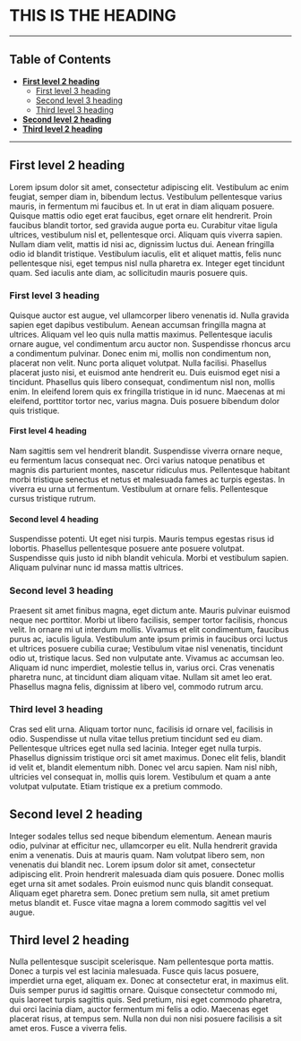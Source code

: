 # THIS IS THE HEADING

-----------------------
## Table of Contents
+ [**First level 2 heading**](#first-level-2-heading)
	+ [First level 3 heading](#first-level-3-heading)
	+ [Second level 3 heading](#second-level-3-heading)
	+ [Third level 3 heading](#third-level-3-heading)
+ [**Second level 2 heading**](#second-level-2-heading)
+ [**Third level 2 heading**](#third-level-2-heading)
  
-----------------------

## First level 2 heading

Lorem ipsum dolor sit amet, consectetur adipiscing elit. Vestibulum ac enim feugiat, semper diam in, bibendum lectus. Vestibulum pellentesque varius mauris, in fermentum mi faucibus et. In ut erat in diam aliquam posuere. Quisque mattis odio eget erat faucibus, eget ornare elit hendrerit. Proin faucibus blandit tortor, sed gravida augue porta eu. Curabitur vitae ligula ultrices, vestibulum nisl et, pellentesque orci. Aliquam quis viverra sapien. Nullam diam velit, mattis id nisi ac, dignissim luctus dui. Aenean fringilla odio id blandit tristique. Vestibulum iaculis, elit et aliquet mattis, felis nunc pellentesque nisi, eget tempus nisl nulla pharetra ex. Integer eget tincidunt quam. Sed iaculis ante diam, ac sollicitudin mauris posuere quis.

### First level 3 heading

Quisque auctor est augue, vel ullamcorper libero venenatis id. Nulla gravida sapien eget dapibus vestibulum. Aenean accumsan fringilla magna at ultrices. Aliquam vel leo quis nulla mattis maximus. Pellentesque iaculis ornare augue, vel condimentum arcu auctor non. Suspendisse rhoncus arcu a condimentum pulvinar. Donec enim mi, mollis non condimentum non, placerat non velit. Nunc porta aliquet volutpat. Nulla facilisi. Phasellus placerat justo nisi, et euismod ante hendrerit eu. Duis euismod eget nisi a tincidunt. Phasellus quis libero consequat, condimentum nisl non, mollis enim. In eleifend lorem quis ex fringilla tristique in id nunc. Maecenas at mi eleifend, porttitor tortor nec, varius magna. Duis posuere bibendum dolor quis tristique.


#### First level 4 heading

Nam sagittis sem vel hendrerit blandit. Suspendisse viverra ornare neque, eu fermentum lacus consequat nec. Orci varius natoque penatibus et magnis dis parturient montes, nascetur ridiculus mus. Pellentesque habitant morbi tristique senectus et netus et malesuada fames ac turpis egestas. In viverra eu urna ut fermentum. Vestibulum at ornare felis. Pellentesque cursus tristique rutrum.


#### Second level 4 heading

Suspendisse potenti. Ut eget nisi turpis. Mauris tempus egestas risus id lobortis. Phasellus pellentesque posuere ante posuere volutpat. Suspendisse quis justo id nibh blandit vehicula. Morbi et vestibulum sapien. Aliquam pulvinar nunc id massa mattis ultrices.

### Second level 3 heading

Praesent sit amet finibus magna, eget dictum ante. Mauris pulvinar euismod neque nec porttitor. Morbi ut libero facilisis, semper tortor facilisis, rhoncus velit. In ornare mi ut interdum mollis. Vivamus et elit condimentum, faucibus purus ac, iaculis ligula. Vestibulum ante ipsum primis in faucibus orci luctus et ultrices posuere cubilia curae; Vestibulum vitae nisl venenatis, tincidunt odio ut, tristique lacus. Sed non vulputate ante. Vivamus ac accumsan leo. Aliquam id nunc imperdiet, molestie tellus in, varius orci. Cras venenatis pharetra nunc, at tincidunt diam aliquam vitae. Nullam sit amet leo erat. Phasellus magna felis, dignissim at libero vel, commodo rutrum arcu.


### Third level 3 heading

Cras sed elit urna. Aliquam tortor nunc, facilisis id ornare vel, facilisis in odio. Suspendisse ut nulla vitae tellus pretium tincidunt sed eu diam. Pellentesque ultrices eget nulla sed lacinia. Integer eget nulla turpis. Phasellus dignissim tristique orci sit amet maximus. Donec elit felis, blandit id velit et, blandit elementum nibh. Donec vel arcu sapien. Nam nisl nibh, ultricies vel consequat in, mollis quis lorem. Vestibulum et quam a ante volutpat vulputate. Etiam tristique ex a pretium commodo.

## Second level 2 heading

Integer sodales tellus sed neque bibendum elementum. Aenean mauris odio, pulvinar at efficitur nec, ullamcorper eu elit. Nulla hendrerit gravida enim a venenatis. Duis at mauris quam. Nam volutpat libero sem, non venenatis dui blandit nec. Lorem ipsum dolor sit amet, consectetur adipiscing elit. Proin hendrerit malesuada diam quis posuere. Donec mollis eget urna sit amet sodales. Proin euismod nunc quis blandit consequat. Aliquam eget pharetra sem. Donec pretium sem nulla, sit amet pretium metus blandit et. Fusce vitae magna a lorem commodo sagittis vel vel augue.

## Third level 2 heading

Nulla pellentesque suscipit scelerisque. Nam pellentesque porta mattis. Donec a turpis vel est lacinia malesuada. Fusce quis lacus posuere, imperdiet urna eget, aliquam ex. Donec at consectetur erat, in maximus elit. Duis semper purus id sagittis ornare. Quisque consectetur commodo mi, quis laoreet turpis sagittis quis. Sed pretium, nisi eget commodo pharetra, dui orci lacinia diam, auctor fermentum mi felis a odio. Maecenas eget placerat risus, at tempus sem. Nulla non dui non nisi posuere facilisis a sit amet eros. Fusce a viverra felis.